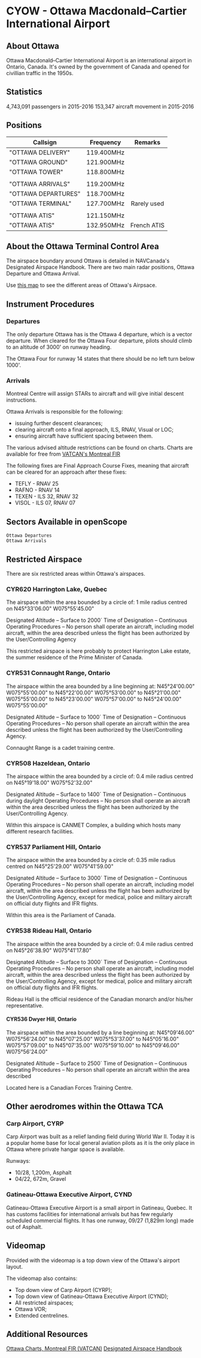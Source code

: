 # CYOW - Ottawa Macdonald–Cartier International Airport

## About Ottawa

Ottawa Macdonald–Cartier International Airport is an international airport in Ontario, Canada.
It's owned by the government of Canada and opened for civillian traffic in the 1950s.

## Statistics

4,743,091 passengers in 2015-2016
153,347 aircraft movement in 2015-2016

## Positions

|Callsign             | Frequency  | Remarks
|---------------------|:----------:|:---------------------------------------------:|
|"OTTAWA DELIVERY"    | 119.400MHz |                                               |
|"OTTAWA GROUND"      | 121.900MHz |                                               |
|"OTTAWA TOWER"       | 118.800MHz |                                               |
|                     |            |                                               |
|"OTTAWA ARRIVALS"    | 119.200MHz |                                               |
|"OTTAWA DEPARTURES"  | 118.700MHz |                                               |
|"OTTAWA TERMINAL"    | 127.700MHz | Rarely used                                   |
|                     |            |                                               |
|"OTTAWA ATIS"        | 121.150MHz |                                               |
|"OTTAWA ATIS"        | 132.950MHz | French ATIS                                   |

## About the Ottawa Terminal Control Area

The airspace boundary around Ottawa is detailed in NAVCanada's Designated Airspace Handbook. There are two main radar positions, Ottawa Departure and Ottawa Arrival.

Use [this map](https://bit.ly/openscopeCYOW) to see the different areas of Ottawa's Airpsace.

## Instrument Procedures

### Departures

The only departure Ottawa has is the Ottawa 4 departure, which is a vector departure. When cleared for the Ottawa Four departure, pilots should climb to an altitude of 3000' on runway heading.

The Ottawa Four for runway 14 states that there should be no left turn below 1000'.

### Arrivals

Montreal Centre will assign STARs to aircraft and will give initial descent instructions.

Ottawa Arrivals is responsible for the following:

* issuing further descent clearances;
* clearing aircraft onto a final approach, ILS, RNAV, Visual or LOC;
* ensuring aircraft have sufficient spacing between them.

The various advised altitude restrictions can be found on charts. Charts are available for free from [VATCAN's Montreal FIR](https://www.czul.ca/charts)

The following fixes are Final Approach Course Fixes, meaning that aircraft can be cleared for an approach after these fixes:

* TEFLY - RNAV 25
* RAFNO - RNAV 14
* TEXEN - ILS 32, RNAV 32
* VISOL - ILS 07, RNAV 07

## Sectors Available in openScope

```text
Ottawa Departures
Ottawa Arrivals
```

## Restricted Airspace

There are six restricted areas within Ottawa's airspaces.

### CYR620 Harrington Lake, Quebec

The airspace within the area bounded by a circle of:
    1 mile radius centred on
    N45°33'06.00" W075°55'45.00"

Designated Altitude – Surface to 2000´
Time of Designation – Continuous
Operating Procedures – No person shall operate an aircraft, including model aircraft, within the area described unless the flight has been authorized by the User/Controlling Agency

This restricted airspace is here probably to protect Harrington Lake estate, the summer residence of the Prime Minister of Canada.

### CYR531 Connaught Range, Ontario

The airspace within the area bounded by a line beginning at:
    N45°24'00.00" W075°55'00.00" to
    N45°22'00.00" W075°53'00.00" to
    N45°21'00.00" W075°55'00.00" to
    N45°23'00.00" W075°57'00.00" to
    N45°24'00.00" W075°55'00.00"

Designated Altitude – Surface to 1000´
Time of Designation – Continuous
Operating Procedures – No person shall operate an aircraft within the area described unless the flight has been authorized by the User/Controlling Agency.

Connaught Range is a cadet training centre.

### CYR508 Hazeldean, Ontario

The airspace within the area bounded by a circle of:
    0.4 mile radius centred on
    N45°19'18.00" W075°52'32.00"

Designated Altitude – Surface to 1400´
Time of Designation – Continuous during daylight
Operating Procedures – No person shall operate an aircraft within the area described unless the flight has been authorized by the User/Controlling Agency.

Within this airspace is CANMET Complex, a building which hosts many different research facilities.

### CYR537 Parliament Hill, Ontario

The airspace within the area bounded by a circle of:
    0.35 mile radius centred on
    N45°25'29.00" W075°41'59.00"

Designated Altitude – Surface to 3000´
Time of Designation – Continuous
Operating Procedures – No person shall operate an aircraft, including model aircraft, within the area described unless the flight has been authorized by the User/Controlling Agency, except for medical, police and military aircraft on official duty flights and IFR flights.

Within this area is the Parliament of Canada.

### CYR538 Rideau Hall, Ontario

The airspace within the area bounded by a circle of:
    0.4 mile radius centred on
    N45°26'38.90" W075°41'17.80"

Designated Altitude – Surface to 3000´
Time of Designation – Continuous
Operating Procedures – No person shall operate an aircraft, including model aircraft, within the area described unless the flight has been authorized by the User/Controlling Agency, except for medical, police and military aircraft on official duty flights and IFR flights.

Rideau Hall is the official residence of the Canadian monarch and/or his/her representative.

#### CYR536 Dwyer Hill, Ontario

The airspace within the area bounded by a line beginning at:
    N45°09'46.00" W075°56'24.00" to
    N45°07'25.00" W075°53'37.00" to
    N45°05'16.00" W075°57'09.00" to
    N45°07'35.00" W075°59'10.00" to
    N45°09'46.00" W075°56'24.00"

Designated Altitude – Surface to 2500´
Time of Designation – Continuous
Operating Procedures – No person shall operate an aircraft within the area described

Located here is a Canadian Forces Training Centre.

## Other aerodromes within the Ottawa TCA

### Carp Airport, CYRP

Carp Airport was built as a relief landing field during World War II. Today it is a popular home base for local general aviation pilots as it is the only place in Ottawa where private hangar space is available.

Runways:

* 10/28, 1,200m, Asphalt
* 04/22, 672m, Gravel

### Gatineau-Ottawa Executive Airport, CYND

Gatineau-Ottawa Executive Airport is a small airport in Gatineau, Quebec. It has customs facilities for international arrivals but has few regularly scheduled commercial flights. It has one runway, 09/27 (1,829m long) made out of Asphalt.

## Videomap

Provided with the videomap is a top down view of the Ottawa's airport layout.

The videomap also contains:

* Top down view of Carp Airport (CYRP);
* Top down view of Gatineau-Ottawa Executive Airport (CYND);
* All restricted airspaces;
* Ottawa VOR;
* Extended centrelines.

## Additional Resources

[Ottawa Charts, Montreal FIR (VATCAN)](https://www.czul.ca/charts)
[Designated Airspace Handbook](https://www.navcanada.ca/EN/products-and-services/Documents/DAH_Current_EN.pdf)
